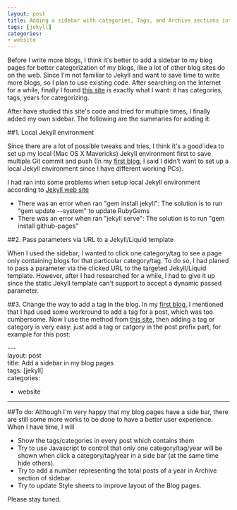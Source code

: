 ```yaml
---
layout: post
title: Adding a sidebar with categories, Tags, and Archive sections into my blog pages
tags: [jekyll]
categories:
- website
---
```


Before I write more blogs, I think it's better to add a sidebar to my blog pages for better categorization of my blogs, like a lot of other blog sites do on the web. Since I'm not familiar to Jekyll and want to save time to write more blogs, so I plan to use existing code. After searching on the Internet for a while, finally I found [this site](http://blankego.github.io/index.html) is exactly what I want: it has categories, tags, years for categorizing. 

After have studied this site's code and tried for multiple times, I finally added my own sidebar. The following are the summaries for adding it:

##1. Local Jekyll environment
   
Since there are a lot of possible tweaks and tries, I think it's a good idea to set up my local (Mac OS X Mavericks) Jekyll environment first to save multiple Git commit and push (In my [first blog](http://kunxuj.github.io/my-first-blog/), I said I didn't want to set up a local Jekyll environment since I have different working PCs). 

I had ran into some problems when setup local Jekyll environment according to [Jekyll web site](http://jekyllrb.com/)

* There was an error when ran "gem install jekyll": The solution is to run "gem update --system" to update RubyGems   
* There was an error when ran "jekyll serve": The solution is to run "gem install github-pages"

##2. Pass parameters via URL to a Jekyll/Liquid template

When I used the sidebar, I wanted to click one category/tag to see a page only containing blogs for that particular category/tag. To do so, I had planed to pass a parameter via the clicked URL to the targeted Jekyll/Liquid template. However, after I had researched for a while, I had to give it up since the static Jekyll template can't support to accept a dynamic passed parameter. 

##3. Change the way to add a tag in the blog. 
In my [first blog](http://kunxuj.github.io/my-first-blog/), I mentioned that I had used some workround to add a tag for a post, which was too cumbersome. Now I use the method from  [this site](http://blankego.github.io/index.html), then adding a tag or category is very easy: just add a tag or catgory in the post prefix part, for example for this post: 

>
\-\-\-   
layout: post   
title: Add a sidebar in my blog pages   
tags: [jekyll]   
categories:  
- website  
--- 
> 

##To do:
Although I'm very happy that my blog pages have a side bar, there are still some more works to be done to have a better user experience. When I have time, I will  

* Show the tags/categories in every post which contains them
* Try to use Javascript to control that only one category/tag/year will be shown when click a category/tag/year in a side bar (at the same time hide others).
* Try to add a number representing the total posts of a year in Archive section of sidebar.
* Try to update Style sheets to improve layout of the Blog pages. 

Please stay tuned. 



